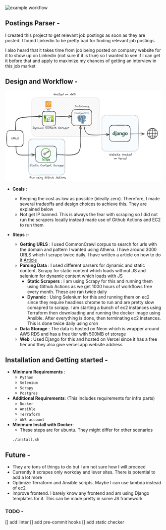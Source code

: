 ![example workflow](https://github.com/jetale/postings_parser/actions/workflows/main.yml/badge.svg)
## Postings Parser - 
 I created this project to get relevant job postings as soon as they are posted. I found Linkedin to be pretty bad for finding relevant job postings
 
 I also heard that it takes time from job being posted on company website for it to show up on Linkedin (not sure if it is true) so I wanted to see if I can get it before that and apply to maximize my chances of getting an interview in this job market


## Design and Workflow -
 ![Design diagram](assets/diagram_updated.png)
 - **Goals** :
	- Keeping the cost as low as possible (ideally zero). Therefore, I made several tradeoffs and design choices to achieve this. They are explained below
	- Not get IP banned. This is always the fear with scraping so I did not run the scrapers locally instead made use of Github Actions and EC2 to run them

 - **Steps** :-
	- **Getting URLS** : I used CommonCrawl corpus to search for urls with the domain and pattern I wanted using Athena. I have around 3000 URLS which I scrape twice daily. I have written a article on how to do it [Article](https://medium.com/@vtbs55596/how-to-query-common-crawl-data-using-amazon-athena-416ad13e54f8)
	- **Parsing Data** : I used different parsers for dynamic and static content. Scrapy for static content which loads without JS and selenium for dynamic content which loads with JS
		- **Static Scrapers** : I am using Scrapy for this and running them using Github Actions as we get 1000 hours of workflows free every month. These are ran twice daily
		- **Dynamic** : Using Selenium for this and running them on ec2 since they require headless chrome to run and are pretty slow comapred to scrapy. I am starting a bunch of ec2 instances using Terraform then downloading and running the docker image using Ansible. After everything is done, then terminating ec2 instances. This is done twice daily using cron
	- **Data Storage** : The data is hosted on Neon which is wrapper around AWS RDS and has a free tier with 500MB of storage
	- **Web** : Used Django for this and hosted on Vercel since it has a free tier and they also give vercel.app website address


## Installation and Getting started -
 - **Minimum Requirements** :
	- `Python`
	- `Selenium`
	- `Scrapy`
	- `Postgres` 
 - **Additional Requirements**: (This includes requirements for infra parts)
	- `Docker`
	- `Ansible`
	- `Terraform`
	- `AWS account`
 - **Minimum Install with Docker**:
	- These steps are for ubuntu. They might differ for other scenarios
 	```
	./install.sh
	
 	```


## Future -
 - They are tons of things to do but I am not sure how I will proceed
 - Currently it scrapes only workday and lever sites. There is potential to add a lot more 
 - Optimize Terraform and Ansible scripts. Maybe I can use lambda instead of ec2
 - Improve frontend. I barely know any frontend and am using Django templates for it. This can be made pretty in some JS framework

### TODO -
 [] add linter
 [] add pre-commit hooks
 [] add static checker
